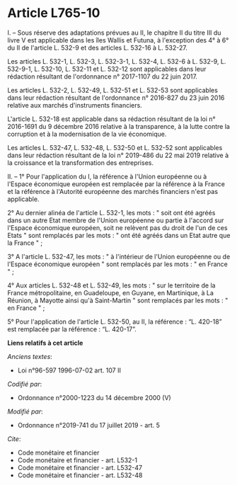 # Article L765-10

I. – Sous réserve des adaptations prévues au II, le chapitre II du titre III du livre V est applicable dans les îles Wallis
et Futuna, à l'exception des 4° à 6° du II de l'article L. 532-9 et des articles L. 532-16 à L. 532-27.

Les articles L. 532-1, L. 532-3, L. 532-3-1, L. 532-4, L. 532-6 à L. 532-9, L. 532-9-1, L. 532-10, L. 532-11 et L. 532-12
sont applicables dans leur rédaction résultant de l'ordonnance n° 2017-1107 du 22 juin 2017.

Les articles L. 532-2, L. 532-49, L. 532-51 et L. 532-53 sont applicables dans leur rédaction résultant de l'ordonnance n°
2016-827 du 23 juin 2016 relative aux marchés d'instruments financiers.

L'article L. 532-18 est applicable dans sa rédaction résultant de la loi n° 2016-1691 du 9 décembre 2016 relative à la
transparence, à la lutte contre la corruption et à la modernisation de la vie économique.

Les articles L. 532-47, L. 532-48, L. 532-50 et L. 532-52 sont applicables dans leur rédaction résultant de la loi n°
2019-486 du 22 mai 2019 relative à la croissance et la transformation des entreprises.

II. – 1° Pour l'application du I, la référence à l'Union européenne ou à l'Espace économique européen est remplacée par la
référence à la France et la référence à l'Autorité européenne des marchés financiers n'est pas applicable.

2° Au dernier alinéa de l'article L. 532-1, les mots : " soit ont été agréés dans un autre Etat membre de l'Union européenne
ou partie à l'accord sur l'Espace économique européen, soit ne relèvent pas du droit de l'un de ces Etats " sont remplacés
par les mots : " ont été agréés dans un Etat autre que la France " ;

3° A l'article L. 532-47, les mots : " à l'intérieur de l'Union européenne ou de l'Espace économique européen " sont
remplacés par les mots : " en France " ;

4° Aux articles L. 532-48 et L. 532-49, les mots : " sur le territoire de la France métropolitaine, en Guadeloupe, en Guyane,
en Martinique, à La Réunion, à Mayotte ainsi qu'à Saint-Martin " sont remplacés par les mots : " en France " ;

5° Pour l'application de l'article L. 532-50, au II, la référence : “L. 420-18” est remplacée par la référence : “L. 420-17”.

**Liens relatifs à cet article**

_Anciens textes_:

  - Loi n°96-597 1996-07-02 art. 107 II

_Codifié par_:

  - Ordonnance n°2000-1223 du 14 décembre 2000 (V)

_Modifié par_:

  - Ordonnance n°2019-741 du 17 juillet 2019 - art. 5

_Cite_:

  - Code monétaire et financier
  - Code monétaire et financier - art. L532-1
  - Code monétaire et financier - art. L532-47
  - Code monétaire et financier - art. L532-48
